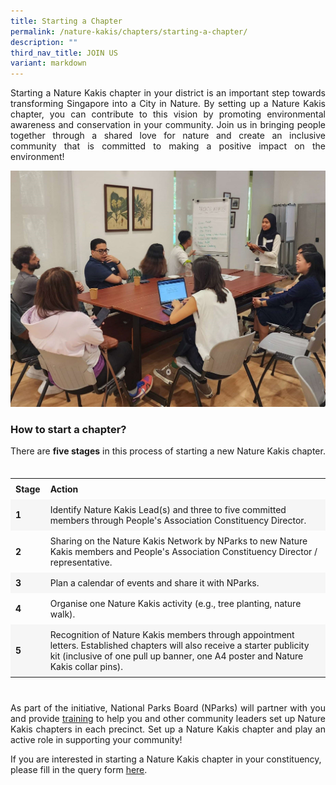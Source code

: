 ```yaml
---
title: Starting a Chapter
permalink: /nature-kakis/chapters/starting-a-chapter/
description: ""
third_nav_title: JOIN US
variant: markdown
---
```

<style> 
	table { 
		border-collapse: collapse; 
		width: 100%;
	} 
	
	th, td { 
		text-align: left; padding: 8px;
	} 
	
	tr:nth-child(even) {
		background-color: #F6F6F6;
	} 
	
	tr:hover {
		background-color: #FCDA3E;
	} 
	
	a[target="_blank"]:after {
		content:none;
		margin: 0 3px 0 5px;
	}
</style>  


<section><p align="justify">Starting a Nature Kakis chapter in your district is an important step towards transforming Singapore into a City in Nature. By setting up a Nature Kakis chapter, you can contribute to this vision by promoting environmental awareness and conservation in your community. Join us in bringing people together through a shared love for nature and create an inclusive community that is committed to making a positive impact on the environment!</p></section>

<img src="/images/Groups%20Networking%20Engagement/163f7d98_cac1_445d_aff9_cb56c289a59e__2_.jpg">

<h3>How to start a chapter?</h3>
<section><p align="justify" style="margin-bottom: 35px">There are <b>five stages</b> in this process of starting a new Nature Kakis chapter.</p></section>

<table style="width:100%;">
  <tbody>
		<tr>
			<td><b>Stage</b></td>
			<td><b>Action</b></td>
		</tr>
		<tr>
			<td><b>1<b></b></b></td>
			<td>Identify Nature Kakis Lead(s) and three to five committed members through People's Association Constituency Director.</td>
		</tr>
		<tr>
			<td><b>2</b></td>
			<td>Sharing on the Nature Kakis Network by NParks to new Nature Kakis members and People's Association Constituency Director / representative.</td>
		</tr>
		<tr>
			<td><b>3</b></td>
			<td>Plan a calendar of events and share it with NParks.</td>
		</tr>
		<tr>
			<td><b>4</b></td>
			<td>Organise one Nature Kakis activity (e.g., tree planting, nature walk).</td>
		</tr>
		<tr>
			<td><b>5</b></td>
			<td>Recognition of Nature Kakis members through appointment letters. 
				Established chapters will also receive a starter publicity kit (inclusive of one pull up banner, one A4 poster and Nature Kakis collar pins). </td>
		</tr>
	</tbody>
</table>

<section>
<p align="justify" style="margin-top: 40px">As part of the initiative, National Parks Board (NParks) will partner with you and provide <a rel="noopener noreferrer" target="_blank" href="/resource-development/capacity-building/">training</a> to help you and other community leaders set up Nature Kakis chapters in each precinct. Set up a Nature Kakis chapter and play an active role in supporting your community!</p>
	
<p>If you are interested in starting a Nature Kakis chapter in your constituency, please fill in the query form <a rel="noopener noreferrer" target="_blank" href="https://go.gov.sg/nk-formsg-enquiries">here</a>.</p></section>